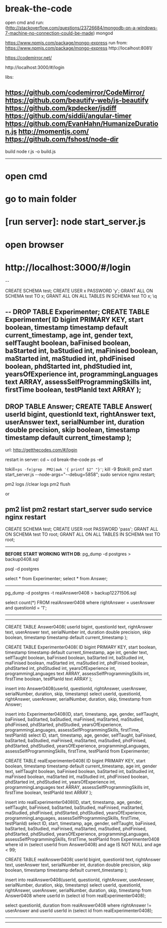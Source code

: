 # break-the-code


open cmd and run:
(http://stackoverflow.com/questions/23726684/mongodb-on-a-windows-7-machine-no-connection-could-be-made)
mongod

https://www.npmjs.com/package/mongo-express
run from:
https://www.npmjs.com/package/mongo-express
http://localhost:8081/


https://codemirror.net/

http://localhost:3000/#/login

libs:

https://github.com/codemirror/CodeMirror/
https://github.com/beautify-web/js-beautify
https://github.com/kpdecker/jsdiff
https://github.com/siddii/angular-timer
https://github.com/EvanHahn/HumanizeDuration.js
http://momentjs.com/
https://github.com/fshost/node-dir
--------------------------------------------------
build
node r.js -o build.js


--------------------------------------------------

# open cmd
# go to main folder
# [run server]: node start_server.js

# open browser
# http://localhost:3000/#/login
--

CREATE SCHEMA test;
CREATE USER x PASSWORD 'y';
GRANT ALL ON SCHEMA test TO x;
GRANT ALL ON ALL TABLES IN SCHEMA test TO x;
\q

--
DROP TABLE Experimenter;
CREATE TABLE Experimenter(
	ID bigint PRIMARY KEY,
   start boolean,
	timestamp timestamp default current_timestamp,
   age int,
   gender text,
   selfTaught boolean,
   baFinised boolean,
   baStarted int,
   baStudied int,
   maFinised boolean,
   maStarted int,
   maStudied int,
   phdFinised boolean,
   phdStarted int,
   phdStudied int,
   yearsOfExperience int,
   programmingLanguages text ARRAY,
   assessSelfProgrammingSkills int,
   firstTime boolean,
   testPlanId text ARRAY
);
--
DROP TABLE Answer;
CREATE TABLE Answer(
   userId bigint,
   questionId text,
   rightAnswer text,
   userAnswer text,
   serialNumber int,
   duration double precision,
   skip boolean,
   timestamp timestamp default current_timestamp
);
--------------------------------
url:
http://getthecodes.com/#/login

restart in server:
cd ~
cd break-the-code
ps -ef



tokill=`ps -fe|grep  PM2|awk '{ printf $2" "}'`; kill -9 $tokill;
pm2 start start_server.js --node-args="--debug=5858";
sudo service nginx restart;

pm2 logs
//clear logs
pm2 flush

or

pm2 list
pm2 restart start_server
sudo service nginx restart
--------------------------------


CREATE SCHEMA test;
CREATE USER root PASSWORD 'pass';
GRANT ALL ON SCHEMA test TO root;
GRANT ALL ON ALL TABLES IN SCHEMA test TO root;

------------------------------------
******BEFORE START WORKING WITH DB******:
pg_dump -d postgres > backup0408.sql

psql -d postgres

select * from Experimenter;
select * from Answer;

-----------------------------------------------------------

pg_dump -d postgres -t realAnswer0408 > backup12271506.sql


select count(*) FROM realAnswer0408 where rightAnswer = userAnswer and questionId = '1';

-----------------------------------------------------------
-----------------------------------------------------------
CREATE TABLE Answer0408(
   userId bigint,
   questionId text,
   rightAnswer text,
   userAnswer text,
   serialNumber int,
   duration double precision,
   skip boolean,
   timestamp timestamp default current_timestamp
);


CREATE TABLE Experimenter0408(
   ID bigint PRIMARY KEY,
   start boolean,
   timestamp timestamp default current_timestamp,
   age int,
   gender text,
   selfTaught boolean,
   baFinised boolean,
   baStarted int,
   baStudied int,
   maFinised boolean,
   maStarted int,
   maStudied int,
   phdFinised boolean,
   phdStarted int,
   phdStudied int,
   yearsOfExperience int,
   programmingLanguages text ARRAY,
   assessSelfProgrammingSkills int,
   firstTime boolean,
   testPlanId text ARRAY
);

insert into Answer0408(userId, questionId, rightAnswer, userAnswer, serialNumber, duration, skip, timestamp) select userId, questionId, rightAnswer, userAnswer, serialNumber, duration, skip, timestamp  from Answer;

insert into Experimenter0408(ID, start, timestamp, age, gender, selfTaught, baFinised, baStarted, baStudied, maFinised, maStarted, maStudied, phdFinised, phdStarted, phdStudied, yearsOfExperience,  programmingLanguages, assessSelfProgrammingSkills, firstTime, testPlanId) select ID, start, timestamp, age, gender, selfTaught, baFinised, baStarted, baStudied, maFinised, maStarted, maStudied, phdFinised, phdStarted, phdStudied, yearsOfExperience,  programmingLanguages, assessSelfProgrammingSkills, firstTime, testPlanId from Experimenter;

CREATE TABLE realExperimenter0408(
   ID bigint PRIMARY KEY,
   start boolean,
   timestamp timestamp default current_timestamp,
   age int,
   gender text,
   selfTaught boolean,
   baFinised boolean,
   baStarted int,
   baStudied int,
   maFinised boolean,
   maStarted int,
   maStudied int,
   phdFinised boolean,
   phdStarted int,
   phdStudied int,
   yearsOfExperience int,
   programmingLanguages text ARRAY,
   assessSelfProgrammingSkills int,
   firstTime boolean,
   testPlanId text ARRAY
);

insert into realExperimenter0408(ID, start, timestamp, age, gender, selfTaught, baFinised, baStarted, baStudied, maFinised, maStarted, maStudied, phdFinised, phdStarted, phdStudied, yearsOfExperience,  programmingLanguages, assessSelfProgrammingSkills, firstTime, testPlanId) select ID, start, timestamp, age, gender, selfTaught, baFinised, baStarted, baStudied, maFinised, maStarted, maStudied, phdFinised, phdStarted, phdStudied, yearsOfExperience,  programmingLanguages, assessSelfProgrammingSkills, firstTime, testPlanId from Experimenter0408 where id in (select userId from Answer0408) and age IS NOT NULL and age < 99;

CREATE TABLE realAnswer0408(
   userId bigint,
   questionId text,
   rightAnswer text,
   userAnswer text,
   serialNumber int,
   duration double precision,
   skip boolean,
   timestamp timestamp default current_timestamp
);

insert into realAnswer0408(userId, questionId, rightAnswer, userAnswer, serialNumber, duration, skip, timestamp) select userId, questionId, rightAnswer, userAnswer, serialNumber, duration, skip, timestamp  from Answer0408 where userId in (select id from realExperimenter0408);




select questionId, duration from realAnswer0408 where rightAnswer != userAnswer and userId userId in (select id from realExperimenter0408);



-----------------------------------------------------------
-----------------------------------------------------------